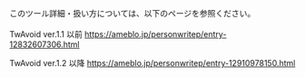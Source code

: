 このツール詳細・扱い方については、以下のページを参照ください。<br>
<br>
TwAvoid ver.1.1 以前
https://ameblo.jp/personwritep/entry-12832607306.html

TwAvoid ver.1.2 以降
https://ameblo.jp/personwritep/entry-12910978150.html
